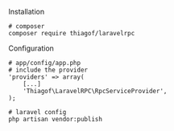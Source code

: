 Installation

    # composer
    composer require thiagof/laravelrpc


Configuration


    # app/config/app.php
    # include the provider
    'providers' => array(
        [...]
        'Thiagof\LaravelRPC\RpcServiceProvider',
    );

    # laravel config
    php artisan vendor:publish